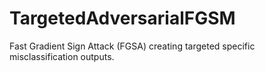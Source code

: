 # TargetedAdversarialFGSM
Fast Gradient Sign Attack (FGSA) creating targeted specific misclassification outputs.  
